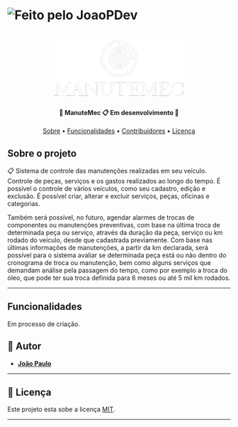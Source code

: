 

  <h1>
    <img alt="Feito pelo JoaoPDev" src="https://img.shields.io/badge/feito%20por-JoaoPDev-%12554891">
  </h1>
  
  
 
</p>
<h1 align="center">
    <img style="width:290px;" alt="ManuteMec" title="ManuteMec" src="./assets/logotipo_inverseColor.png">
</h1>

<h4 align="center"> 
	🚧  ManuteMec  📋  Em desenvolvimento 🚧
</h4>


    
</h4>

<p align="center">
 <a href="#-sobre-o-projeto">Sobre</a> •
 <a href="#-funcionalidades">Funcionalidades</a> •
 <a href="#-contribuidores">Contribuidores</a> • 
 <a href="#user-content--licença">Licença</a>
</p>


##  Sobre o projeto

📋 Sistema de controle das manutenções realizadas em seu veículo. Controle de peças, serviços e os gastos realizados ao longo do tempo. É possível o controle de vários veículos, como seu cadastro, edição e exclusão. É possível criar, alterar e excluir serviços, peças, oficinas e categorias.

Também será possível, no futuro, agendar alarmes de trocas de componentes ou manutenções preventivas, com base na última troca de determinada peça ou serviço, através da duração da peça, serviço ou km rodado do veículo, desde que cadastrada previamente. Com base nas últimas informações de manutenções, a partir da km declarada, será possível para o sistema avaliar se determinada peça está ou não dentro do cronograma de troca ou manutenção, bem como alguns serviços que demandam análise pela passagem do tempo, como por exemplo a troca do óleo, que pode ter sua troca definida para 6 meses ou até 5 mil km rodados.


---

## Funcionalidades

Em processo de criação.

## 🦸 Autor

-   **[João Paulo](https://github.com/Joaopdev)**

---

## 📝 Licença

Este projeto esta sobe a licença [MIT](./LICENSE).

---